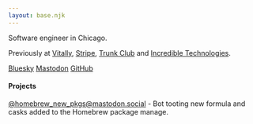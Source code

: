 ```yaml
---
layout: base.njk
---
```


Software engineer in Chicago.

Previously at [Vitally](https://www.vitally.io/), [Stripe](https://stripe.com/), [Trunk Club](https://en.wikipedia.org/wiki/Trunk_Club) and [Incredible Technologies](https://www.itsgames.com/).

[Bluesky](https://bsky.app/profile/vincecima.com) [Mastodon](https://fosstodon.org/@vincecima) [GitHub](https://github.com/vincecima/)

#### Projects

[@homebrew_new_pkgs@mastodon.social](https://mastodon.social/@homebrew_new_pkgs) - Bot tooting new formula and casks added to the Homebrew package manage.
